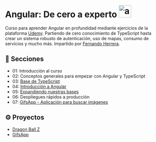 # Angular: De cero a experto <a href="https://emoji.gg/emoji/6573_angular"><img src="https://cdn3.emoji.gg/emojis/6573_angular.png" width="40" height="40" alt="angular"></a>
Curso para aprender Angular en profundidad mediante ejercicios de la plataforma [Udemy](https://www.udemy.com/course/angular-fernando-herrera/?src=sac&kw=angular+de+cero). Partiendo de cero conocimiento de TypeScript hasta crear un sistema robusto de autenticación, uso de mapas, consumo de servicios y mucho más. Impartido por [Fernando Herrera](https://github.com/Klerith).

## 📖 Secciones 
- 01: Introducción al curso
- 02: Conceptos generales para empezar con Angular y TypeScript
- 03: [Base de TypeScript](ts-intro/src/ejercicios)
- 04: [Introducción a Angular](angular/01-bases)
- 05: [Expandiendo nuestras bases](angular/01-bases/src/app/dbz/)
- 06: Despliegues rápidos a producción
- 07: [GifsApp - Aplicación para buscar imágenes](angular/02-gifsApp)

## ⚙ Proyectos
- [Dragon Ball Z](https://curso-angular-dbz.netlify.app/)
- [GifsApp](https://curso-angular-gifsapp.netlify.app/)
